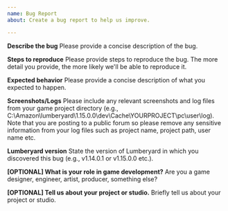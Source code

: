 ```yaml
---
name: Bug Report
about: Create a bug report to help us improve.

---
```


**Describe the bug**
Please provide a concise description of the bug.

**Steps to reproduce**
Please provide steps to reproduce the bug. The more detail you provide, the more likely we'll be able to reproduce it. 

**Expected behavior**
Please provide a concise description of what you expected to happen.

**Screenshots/Logs**
Please include any relevant screenshots and log files from your game project directory (e.g., C:\Amazon\lumberyard\1.15.0.0\dev\Cache\YOURPROJECT\pc\user\log). Note that you are posting to a public forum so please remove any sensitive information from your log files such as project name, project path, user name etc. 

**Lumberyard version**
State the version of Lumberyard in which you discovered this bug (e.g., v1.14.0.1 or v1.15.0.0 etc.).

**[OPTIONAL] What is your role in game development?**
Are you a game designer, engineer, artist, producer, something else?

**[OPTIONAL] Tell us about your project or studio.**
Briefly tell us about your project or studio.

